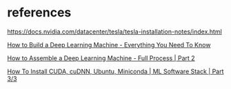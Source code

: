 # references

https://docs.nvidia.com/datacenter/tesla/tesla-installation-notes/index.html

[How to Build a Deep Learning Machine - Everything You Need To Know](https://www.youtube.com/watch?v=OWvy-fCWTBQ&list=PLBoQnSflObcnZktTLziVYvXg-8imDiLhy&index=2)

[How to Assemble a Deep Learning Machine - Full Process | Part 2](https://www.youtube.com/watch?v=XIHG11EzB28&list=PLBoQnSflObcnZktTLziVYvXg-8imDiLhy&index=3)

[How To Install CUDA, cuDNN, Ubuntu, Miniconda | ML Software Stack | Part 3/3](https://www.youtube.com/watch?v=ttxtV966jyQ&list=PLBoQnSflObcnZktTLziVYvXg-8imDiLhy&index=4)

